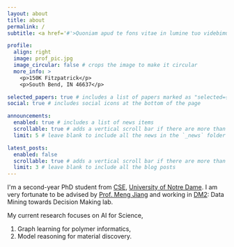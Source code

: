 ```yaml
---
layout: about
title: about
permalink: /
subtitle: <a href='#'>Quoniam apud te fons vitae in lumine tuo videbimus lumen;

profile:
  align: right
  image: prof_pic.jpg
  image_circular: false # crops the image to make it circular
  more_info: >
    <p>150K Fitzpatrick</p>
    <p>South Bend, IN 46637</p>

selected_papers: true # includes a list of papers marked as "selected={true}"
social: true # includes social icons at the bottom of the page

announcements:
  enabled: true # includes a list of news items
  scrollable: true # adds a vertical scroll bar if there are more than 3 news items
  limit: 5 # leave blank to include all the news in the `_news` folder

latest_posts:
  enabled: false
  scrollable: true # adds a vertical scroll bar if there are more than 3 new posts items
  limit: 3 # leave blank to include all the blog posts
---
```


I'm a second-year PhD student from [CSE](https://cse.nd.edu/), [University of Notre Dame](https://www.nd.edu/). I am very fortunate to be advised by [Prof. Meng Jiang](http://www.meng-jiang.com/) and working in [DM2](http://www.meng-jiang.com/lab.html): Data Mining towards Decision Making lab.

My current research focuses on AI for Science, 
  1) Graph learning for polymer informatics,
  2) Model reasoning for material discovery.



